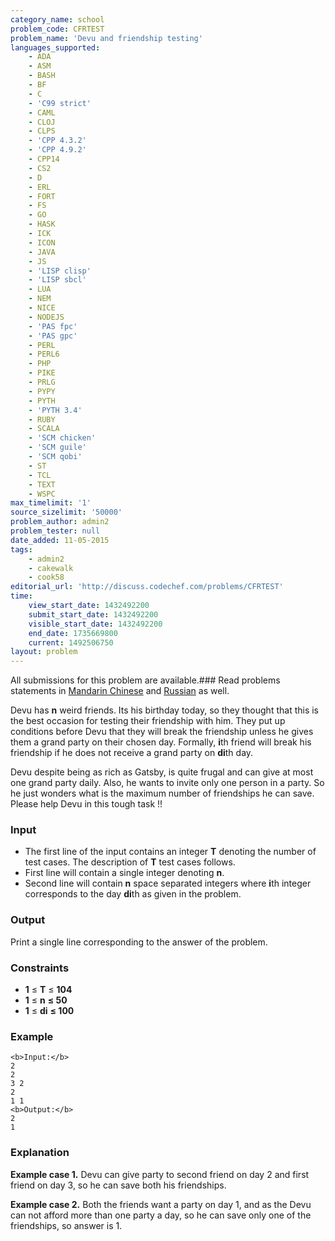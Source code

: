 ```yaml
---
category_name: school
problem_code: CFRTEST
problem_name: 'Devu and friendship testing'
languages_supported:
    - ADA
    - ASM
    - BASH
    - BF
    - C
    - 'C99 strict'
    - CAML
    - CLOJ
    - CLPS
    - 'CPP 4.3.2'
    - 'CPP 4.9.2'
    - CPP14
    - CS2
    - D
    - ERL
    - FORT
    - FS
    - GO
    - HASK
    - ICK
    - ICON
    - JAVA
    - JS
    - 'LISP clisp'
    - 'LISP sbcl'
    - LUA
    - NEM
    - NICE
    - NODEJS
    - 'PAS fpc'
    - 'PAS gpc'
    - PERL
    - PERL6
    - PHP
    - PIKE
    - PRLG
    - PYPY
    - PYTH
    - 'PYTH 3.4'
    - RUBY
    - SCALA
    - 'SCM chicken'
    - 'SCM guile'
    - 'SCM qobi'
    - ST
    - TCL
    - TEXT
    - WSPC
max_timelimit: '1'
source_sizelimit: '50000'
problem_author: admin2
problem_tester: null
date_added: 11-05-2015
tags:
    - admin2
    - cakewalk
    - cook58
editorial_url: 'http://discuss.codechef.com/problems/CFRTEST'
time:
    view_start_date: 1432492200
    submit_start_date: 1432492200
    visible_start_date: 1432492200
    end_date: 1735669800
    current: 1492506750
layout: problem
---
```

All submissions for this problem are available.###  Read problems statements in [Mandarin Chinese](http://www.codechef.com/download/translated/COOK58/mandarin/CFRTEST.pdf) and [Russian](http://www.codechef.com/download/translated/COOK58/russian/CFRTEST.pdf) as well.

Devu has **n** weird friends. Its his birthday today, so they thought that this is the best occasion for testing their friendship with him. They put up conditions before Devu that they will break the friendship unless he gives them a grand party on their chosen day. Formally, **i**th friend will break his friendship if he does not receive a grand party on **di**th day.

Devu despite being as rich as Gatsby, is quite frugal and can give at most one grand party daily. Also, he wants to invite only one person in a party. So he just wonders what is the maximum number of friendships he can save. Please help Devu in this tough task !!

### Input

- The first line of the input contains an integer **T** denoting the number of test cases. The description of **T** test cases follows.
- First line will contain a single integer denoting **n**.
- Second line will contain **n** space separated integers where **i**th integer corresponds to the day **di**th as given in the problem.

### Output

Print a single line corresponding to the answer of the problem.

### Constraints

- **1** ≤ **T** ≤ **104**
- **1** ≤ **n**  **≤ 50**
- **1** ≤ **di** **≤ 100**

### Example

```
<b>Input:</b>
2
2
3 2
2
1 1
<b>Output:</b>
2
1

```
### Explanation

**Example case 1.** Devu can give party to second friend on day 2 and first friend on day 3, so he can save both his friendships.

**Example case 2.** Both the friends want a party on day 1, and as the Devu can not afford more than one party a day, so he can save only one of the friendships, so answer is 1.